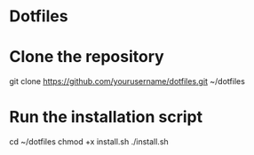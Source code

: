 # Dotfiles 

# Clone the repository
git clone https://github.com/yourusername/dotfiles.git ~/dotfiles

# Run the installation script
cd ~/dotfiles
chmod +x install.sh
./install.sh
